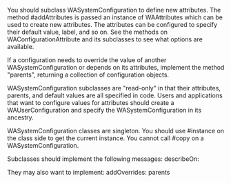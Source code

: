 You should subclass WASystemConfiguration to define new attributes. The method #addAttributes is passed an instance of WAAttributes which can be used to create new attributes. The attributes can be configured to specify their default value, label, and so on. See the methods on WAConfigurationAttribute and its subclasses to see what options are available.

If a configuration needs to override the value of another WASystemConfiguration or depends on its attributes, implement the method "parents", returning a collection of configuration objects.

WASystemConfiguration subclasses are "read-only" in that their attributes, parents, and default values are all specified in code. Users and applications that want to configure values for attributes should create a WAUserConfiguration and specify the WASystemConfiguration in its ancestry.

WASystemConfiguration classes are singleton. You should use #instance on the class side to get the current instance. You cannot call #copy on a WASystemConfiguration.

Subclasses should implement the following messages:
	describeOn:
		
They may also want to implement:
	addOverrides:
	parents